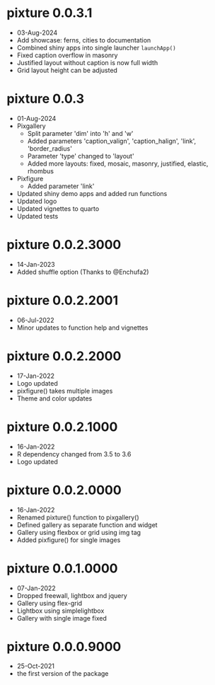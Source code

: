 # pixture 0.0.3.1

- 03-Aug-2024
- Add showcase: ferns, cities to documentation
- Combined shiny apps into single launcher `launchApp()`
- Fixed caption overflow in masonry
- Justified layout without caption is now full width
- Grid layout height can be adjusted

# pixture 0.0.3

- 01-Aug-2024
- Pixgallery
  - Split parameter 'dim' into 'h' and 'w'
  - Added parameters 'caption_valign', 'caption_halign', 'link', 'border_radius'
  - Parameter 'type' changed to 'layout'
  - Added more layouts: fixed, mosaic, masonry, justified, elastic, rhombus
- Pixfigure
  - Added parameter 'link'
- Updated shiny demo apps and added run functions
- Updated logo
- Updated vignettes to quarto
- Updated tests

# pixture 0.0.2.3000

- 14-Jan-2023
- Added shuffle option (Thanks to @Enchufa2)

# pixture 0.0.2.2001

- 06-Jul-2022
- Minor updates to function help and vignettes

# pixture 0.0.2.2000

- 17-Jan-2022
- Logo updated
- pixfigure() takes multiple images
- Theme and color updates

# pixture 0.0.2.1000

- 16-Jan-2022
- R dependency changed from 3.5 to 3.6
- Logo updated

# pixture 0.0.2.0000

- 16-Jan-2022
- Renamed pixture() function to pixgallery()
- Defined gallery as separate function and widget
- Gallery using flexbox or grid using img tag
- Added pixfigure() for single images

# pixture 0.0.1.0000

- 07-Jan-2022
- Dropped freewall, lightbox and jquery
- Gallery using flex-grid
- Lightbox using simplelightbox
- Gallery with single image fixed

# pixture 0.0.0.9000

* 25-Oct-2021
* the first version of the package
